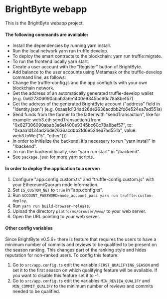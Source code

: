 # BrightByte webapp
This is the BrightByte webapp project.

 #### The following commands are available:

- Install the dependencies by running yarn install.
- Run the local network yarn run truffle:develop.
- To deploy the smart contracts to the blockchain: yarn run truffle:migrate.
- To run the frontend locally yarn start.
- Create a user account with the "Register" button of BrightByte.
- Add balance to the user accounts using Metamask or the truffle-develop command line, as follows:
- Change the truffle-config.js and the app.configh.ts with your own blockchain network.
- Get the address of an automatically generated truffle-develop wallet (e.g. 0x627306090abab3a6e1400e9345bc60c78a8bef57)
- Get the address of the generated BrightByte account ("address" field in "Identity.json") (e.g. 0xaaa1d134ad26de2636acdbb2fd6e524ea7ad551a)
- Send funds from the former to the latter with "sendTransaction", like for example: web3.eth.sendTransaction({from: "0x627306090abab3a6e1400e9345bc60c78a8bef57", to: "0xaaa1d134ad26de2636acdbb2fd6e524ea7ad551a", value: web3.toWei("5", "ether")})
- In order to initialize the backend, it's necessary to run "yarn install" in "/backend".
- To run the backend locally, use "yarn run start" in "/backend". 
- See `package.json` for more yarn scripts.

 #### In order to deploy the application to a server:

1. Configure "app.config.custom.ts" and "truffle-config.custom.js" with your Ethereum/Quorum node information.
2. Set `IS_CUSTOM_NET` to `true` in "app.config.ts".
3. Run `ACCOUNT_PASSWORD=node_account_pass yarn run truffle:custom-deploy`.
4. Run `yarn run build-browser-release`.
5. Upload the directory `platforms/browser/www/` to your web server.
6. Open the URL pointing to your web server.

#### Other config variables

Since BrightByte v0.5.6+ there is feature that requires the users to have a minimum number of commits and reviews to be qualified to be present on the season ranking.
This changes part of the ranking style and hides reputation for non-ranked users. To config this feature:
1. Go to `src/app.config.ts` edit the variable `FIRST_QUALIFYING_SEASON` and set it to the first season on which qualifying feature will be available. If you want to disable this feature set it to -1.
2. Go to `src/app.config.ts` edit the variables `MIN_REVIEW_QUALIFY` and `MIN_COMMIT_QUALIFY` to the minimum number of reviews and commits needed to be qualified.


